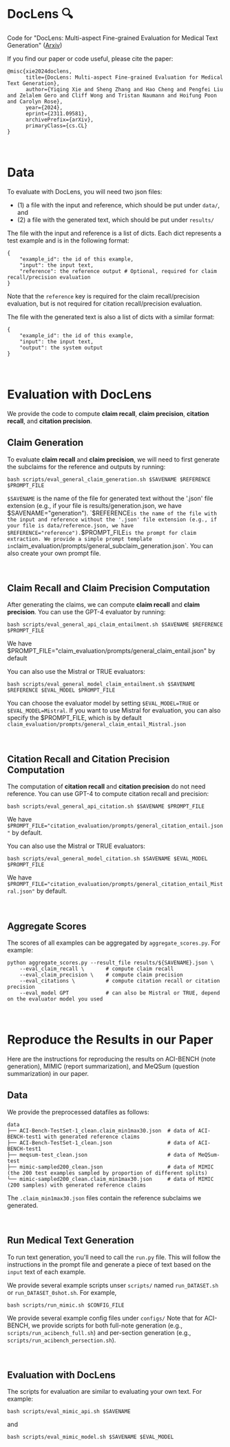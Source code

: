 # DocLens 🔍
Code for "DocLens: Multi-aspect Fine-grained Evaluation for Medical Text Generation" ([Arxiv](https://arxiv.org/abs/2311.09581))

If you find our paper or code useful, please cite the paper:
```
@misc{xie2024doclens,
      title={DocLens: Multi-aspect Fine-grained Evaluation for Medical Text Generation}, 
      author={Yiqing Xie and Sheng Zhang and Hao Cheng and Pengfei Liu and Zelalem Gero and Cliff Wong and Tristan Naumann and Hoifung Poon and Carolyn Rose},
      year={2024},
      eprint={2311.09581},
      archivePrefix={arXiv},
      primaryClass={cs.CL}
}
```

&nbsp;
# Data
To evaluate with DocLens, you will need two json files: 
* (1) a file with the input and reference, which should be put under `data/`, and
* (2) a file with the generated text, which should be put under `results/`

The file with the input and reference is a list of dicts. Each dict represents a test example and is in the following format:
```
{
    "example_id": the id of this example,
    "input": the input text,
    "reference": the reference output # Optional, required for claim recall/precision evaluation
}
```
Note that the `reference` key is required for the claim recall/precision evaluation, but is not required for citation recall/precision evaluation.

The file with the generated text is also a list of dicts with a similar format:
```
{
    "example_id": the id of this example,
    "input": the input text,
    "output": the system output 
}
```


&nbsp;
# Evaluation with DocLens
We provide the code to compute **claim recall**, **claim precision**, **citation recall**, and **citation precision**.


## Claim Generation
To evaluate **claim recall** and **claim precision**, we will need to first generate the subclaims for the reference and outputs by running:
```
bash scripts/eval_general_claim_generation.sh $SAVENAME $REFERENCE $PROMPT_FILE
```
`$SAVENAME` is the name of the file for generated text without the '.json' file extension (e.g., if your file is results/generation.json, we have $SAVENAME="generation").
`$REFERENCE` is the name of the file with the input and reference without the '.json' file extension (e.g., if your file is data/reference.json, we have $REFERENCE="reference").
`$PROMPT_FILE` is the prompt for claim extraction. We provide a simple prompt template in `claim_evaluation/prompts/general_subclaim_generation.json`. You can also create your own prompt file.


&nbsp;
## Claim Recall and Claim Precision Computation
After generating the claims, we can compute **claim recall** and **claim precision**. You can use the GPT-4 evaluator by running:
```
bash scripts/eval_general_api_claim_entailment.sh $SAVENAME $REFERENCE $PROMPT_FILE
```
We have $PROMPT_FILE="claim_evaluation/prompts/general_claim_entail.json" by default

You can also use the Mistral or TRUE evaluators:
```
bash scripts/eval_general_model_claim_entailment.sh $SAVENAME $REFERENCE $EVAL_MODEL $PROMPT_FILE
```
You can choose the evaluator model by setting `$EVAL_MODEL=TRUE` or `$EVAL_MODEL=Mistral`. If you want to use Mistral for evaluation, you can also specify the $PROMPT_FILE, which is by default `claim_evaluation/prompts/general_claim_entail_Mistral.json`


&nbsp;
## Citation Recall and Citation Precision Computation
The computation of **citation recall** and **citation precision** do not need reference.
You can use GPT-4 to compute citation recall and precision:
```
bash scripts/eval_general_api_citation.sh $SAVENAME $PROMPT_FILE
```
We have `$PROMPT_FILE="citation_evaluation/prompts/general_citation_entail.json"` by default.

You can also use the Mistral or TRUE evaluators:
```
bash scripts/eval_general_model_citation.sh $SAVENAME $EVAL_MODEL $PROMPT_FILE
```
We have `$PROMPT_FILE="citation_evaluation/prompts/general_citation_entail_Mistral.json"` by default.


&nbsp;
## Aggregate Scores
The scores of all examples can be aggregated by `aggregate_scores.py`. For example:
```
python aggregate_scores.py --result_file results/${SAVENAME}.json \
    --eval_claim_recall \       # compute claim recall
    --eval_claim_precision \    # compute claim precision
    --eval_citations \          # compute citation recall or citation precision
    --eval_model GPT            # can also be Mistral or TRUE, depend on the evaluator model you used
```


&nbsp;
# Reproduce the Results in our Paper
Here are the instructions for reproducing the results on ACI-BENCH (note generation), MIMIC (report summarization), and MeQSum (question summarization) in our paper.

## Data
We provide the preprocessed datafiles as follows:
```
data
├── ACI-Bench-TestSet-1_clean.claim_min1max30.json  # data of ACI-BENCH-test1 with generated reference claims
├── ACI-Bench-TestSet-1_clean.json                  # data of ACI-BENCH-test1
├── meqsum-test_clean.json                          # data of MeQSum-test
├── mimic-sampled200_clean.json                     # data of MIMIC (the 200 test examples sampled by proportion of different splits)
└── mimic-sampled200_clean.claim_min1max30.json     # data of MIMIC (200 samples) with generated reference claims
```
The `.claim_min1max30.json` files contain the reference subclaims we generated.


&nbsp;
## Run Medical Text Generation
To run text generation, you'll need to call the `run.py` file. This will follow the instructions in the prompt file and generate a piece of text based on the `input` text of each example.

We provide several example scripts unser `scripts/` named `run_DATASET.sh` or `run_DATASET_0shot.sh`. For example, 
```
bash scripts/run_mimic.sh $CONFIG_FILE
```
We provide several example config files under `configs/`
Note that for ACI-BENCH, we provide scripts for both full-note generation (e.g., `scripts/run_acibench_full.sh`) and per-section generation (e.g., `scripts/run_acibench_persection.sh`).

&nbsp;
## Evaluation with DocLens
The scripts for evaluation are similar to evaluating your own text. For example:
```
bash scripts/eval_mimic_api.sh $SAVENAME
```
and 
```
bash scripts/eval_mimic_model.sh $SAVENAME $EVAL_MODEL
```

